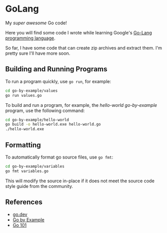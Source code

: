 GoLang
======

My _super awesome_ Go code!

Here you will find some code I wrote while learning Google's [Go-Lang programming language](http://golang.org).

So far, I have some code that can create zip archives and extract them. I'm pretty sure I'll have more soon.

Building and Running Programs
-----------------------------

To run a program quickly, use `go run`, for example:

```sh
cd go-by-example/values
go run values.go
```

To build and run a program, for example, the _hello-world go-by-example_ program, use the following command:

```sh
cd go-by-example/hello-world
go build -o hello-world.exe hello-world.go
./hello-world.exe
```

Formatting
----------

To automatically format go source files, use `go fmt`:

```sh
cd go-by-example/variables
go fmt variables.go
```

This will modify the source in-place if it does not meet the source code style guide from the community.

References
----------

* [go.dev](https://go.dev/doc/tutorial/getting-started)
* [Go by Example](https://gobyexample.com/)
* [Go 101](https://go101.org/article/101.html)
